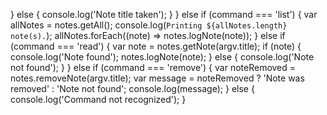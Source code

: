   } else {
    console.log('Note title taken');
  }
} else if (command === 'list') {
  var allNotes = notes.getAll();
  console.log(`Printing ${allNotes.length} note(s).`);
  allNotes.forEach((note) => notes.logNote(note));
} else if (command === 'read') {
  var note = notes.getNote(argv.title);
  if (note) {
    console.log('Note found');
    notes.logNote(note);
  } else {
    console.log('Note not found');
  }
} else if (command === 'remove') {
  var noteRemoved = notes.removeNote(argv.title);
  var message = noteRemoved ? 'Note was removed' : 'Note not found';
  console.log(message);
} else {
  console.log('Command not recognized');
}
